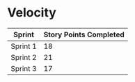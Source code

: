 # Velocity

| Sprint   | Story Points Completed |
|----------|-----------------------|
| Sprint 1 | 18                    |
| Sprint 2 | 21                    |
| Sprint 3 | 17                    |